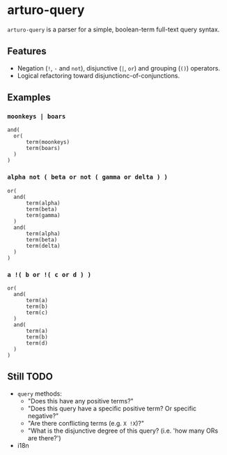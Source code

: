 # arturo-query

`arturo-query` is a parser for a simple, boolean-term full-text query syntax.




## Features

* Negation (`!`, `-` and `not`), disjunctive (`|`, `or`) and grouping (`()`) operators.
* Logical refactoring toward disjunctionс-of-conjunctions.


## Examples

### `moonkeys | boars`
```
and(
  or(
      term(moonkeys)
      term(boars)
  )
)
```


### `alpha not ( beta or not ( gamma or delta ) )`
```
or(
  and(
      term(alpha)
      term(beta)
      term(gamma)
  )
  and(
      term(alpha)
      term(beta)
      term(delta)
  )
)
```


### `a !( b or !( c or d ) )`
```
or(
  and(
      term(a)
      term(b)
      term(c)
  )
  and(
      term(a)
      term(b)
      term(d)
  )
)
```

## Still TODO

* `query` methods:
   * "Does this have any positive terms?"
   * "Does this query have a specific positive term? Or specific negative?"
   * "Are there conflicting terms (e.g. `X !X`)?"
   * "What is the disjunctive degree of this query? (i.e. 'how many ORs are there?')
* i18n


